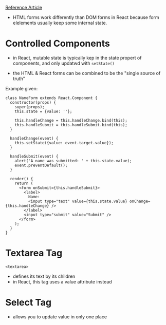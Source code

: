 [Reference Article](https://reactjs.org/docs/forms.html)

- HTML forms work differently than DOM forms in React because form elelements usually keep some internal state.

# Controlled Components
- in React, mutable state is typically kep in the state propert of components, and only updatwd with ```setState()```

- the HTML & React forms can be combined to be the "single source of truth"

Example given:

```
class NameForm extends React.Component {
  constructor(props) {
    super(props);
    this.state = {value: ''};

    this.handleChange = this.handleChange.bind(this);
    this.handleSubmit = this.handleSubmit.bind(this);
  }

  handleChange(event) {
    this.setState({value: event.target.value});
  }

  handleSubmit(event) {
    alert('A name was submitted: ' + this.state.value);
    event.preventDefault();
  }

  render() {
    return (
      <form onSubmit={this.handleSubmit}>
        <label>
          Name:
          <input type="text" value={this.state.value} onChange={this.handleChange} />
        </label>
        <input type="submit" value="Submit" />
      </form>
    );
  }
}
```
# Textarea Tag
```<textarea>```
- defines its text by its children
- in React, this tag uses a value attribute instead

# Select Tag
- allows you to update value in only one place



